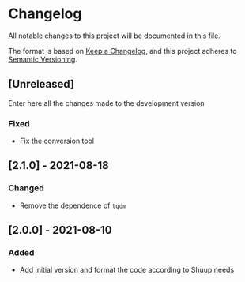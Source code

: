 # Changelog
All notable changes to this project will be documented in this file.

The format is based on [Keep a Changelog](https://keepachangelog.com/en/1.0.0/),
and this project adheres to [Semantic Versioning](https://semver.org/spec/v2.0.0.html).

## [Unreleased]

Enter here all the changes made to the development version

### Fixed

- Fix the conversion tool

## [2.1.0] - 2021-08-18

### Changed

- Remove the dependence of `tqdm`

## [2.0.0] - 2021-08-10

### Added

- Add initial version and format the code according to Shuup needs
